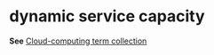 # dynamic service capacity

**See** [Cloud-computing term collection](https://worldready.cloudapp.net/Styleguide/Read?id=2700&topicid=28841)
